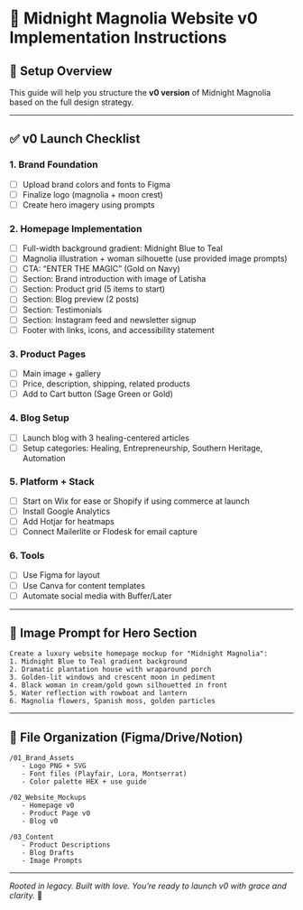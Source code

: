 
# 🌙 Midnight Magnolia Website v0 Implementation Instructions

## 🧱 Setup Overview
This guide will help you structure the **v0 version** of Midnight Magnolia based on the full design strategy.

---

## ✅ v0 Launch Checklist

### 1. Brand Foundation
- [ ] Upload brand colors and fonts to Figma
- [ ] Finalize logo (magnolia + moon crest)
- [ ] Create hero imagery using prompts

### 2. Homepage Implementation
- [ ] Full-width background gradient: Midnight Blue to Teal
- [ ] Magnolia illustration + woman silhouette (use provided image prompts)
- [ ] CTA: “ENTER THE MAGIC” (Gold on Navy)
- [ ] Section: Brand introduction with image of Latisha
- [ ] Section: Product grid (5 items to start)
- [ ] Section: Blog preview (2 posts)
- [ ] Section: Testimonials
- [ ] Section: Instagram feed and newsletter signup
- [ ] Footer with links, icons, and accessibility statement

### 3. Product Pages
- [ ] Main image + gallery
- [ ] Price, description, shipping, related products
- [ ] Add to Cart button (Sage Green or Gold)

### 4. Blog Setup
- [ ] Launch blog with 3 healing-centered articles
- [ ] Setup categories: Healing, Entrepreneurship, Southern Heritage, Automation

### 5. Platform + Stack
- [ ] Start on Wix for ease or Shopify if using commerce at launch
- [ ] Install Google Analytics
- [ ] Add Hotjar for heatmaps
- [ ] Connect Mailerlite or Flodesk for email capture

### 6. Tools
- [ ] Use Figma for layout
- [ ] Use Canva for content templates
- [ ] Automate social media with Buffer/Later

---

## 🧩 Image Prompt for Hero Section

```
Create a luxury website homepage mockup for "Midnight Magnolia":
1. Midnight Blue to Teal gradient background
2. Dramatic plantation house with wraparound porch
3. Golden-lit windows and crescent moon in pediment
4. Black woman in cream/gold gown silhouetted in front
5. Water reflection with rowboat and lantern
6. Magnolia flowers, Spanish moss, golden particles
```

---

## 📁 File Organization (Figma/Drive/Notion)
```
/01_Brand_Assets
   - Logo PNG + SVG
   - Font files (Playfair, Lora, Montserrat)
   - Color palette HEX + use guide

/02_Website_Mockups
   - Homepage v0
   - Product Page v0
   - Blog v0

/03_Content
   - Product Descriptions
   - Blog Drafts
   - Image Prompts
```

---

*Rooted in legacy. Built with love. You’re ready to launch v0 with grace and clarity.* 🌿
